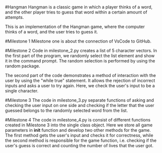 #Hangman
Hangman is a classic game in which a player thinks of a word, and the other player tries to guess that word within a certain amount of attempts.

This is an implementation of the Hangman game, where the computer thinks of a word, and the user tries to guess it.

#Milestone 1
Milestone one is about the connection of VsCode to GitHub.

#Milestone 2
Code in milestone_2.py creates a list of 5 character vectors. In the first part of the program, we randomly select the list element and show it in the command prompt. The random selection is performed by using the random package.

The second part of the code demonstrates a method of interaction with the user by using the "while true" statement. It allows the rejection of incorrect inputs and asks a user to try again. Here, we check the user's input to be a single character.

#Milestone 3
The code in milestone_3.py separate functions of asking and checking the user input on one side and checking if the letter that the user guessed belongs to the randomly selected word from the list.

#Milestone 4
The code in milestone_4.py is consist of  different functions created in Milestone 3 into the single class object. Here we store all game parameters in __init__  function and develop two other methods for the game. The first method gets the user's input and checks it for correctness, while the second method is responsible for the game function, i.e. checking if the user's guess is correct and counting the number of lives that the user got. 

